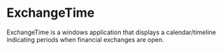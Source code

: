 # ExchangeTime
ExchangeTime is a windows application that displays a calendar/timeline indicating periods when financial exchanges are open.
